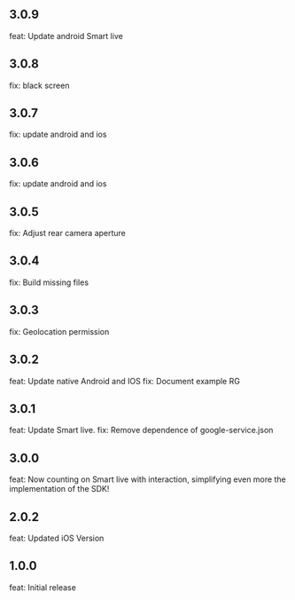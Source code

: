 ## 3.0.9
feat: Update android Smart live
## 3.0.8
fix: black screen
## 3.0.7
fix: update android and ios
## 3.0.6
fix: update android and ios
## 3.0.5
fix: Adjust rear camera aperture
## 3.0.4
fix: Build missing files
## 3.0.3
fix: Geolocation permission
## 3.0.2
feat: Update native Android and IOS
fix: Document example RG
## 3.0.1
feat: Update Smart live.
fix: Remove dependence of google-service.json
## 3.0.0
feat: Now counting on Smart live with interaction, simplifying even more the implementation of the SDK!
## 2.0.2
feat: Updated iOS Version
## 1.0.0
feat: Initial release
